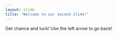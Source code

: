 ```yaml
---
layout: slide
title: "Welcome to our second slide!"
---
```

Get chance and luck!
Use the left arrow to go back!
